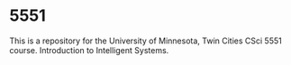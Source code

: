 # 5551

This is a repository for the University of Minnesota, Twin Cities CSci 5551 course. Introduction to Intelligent Systems.